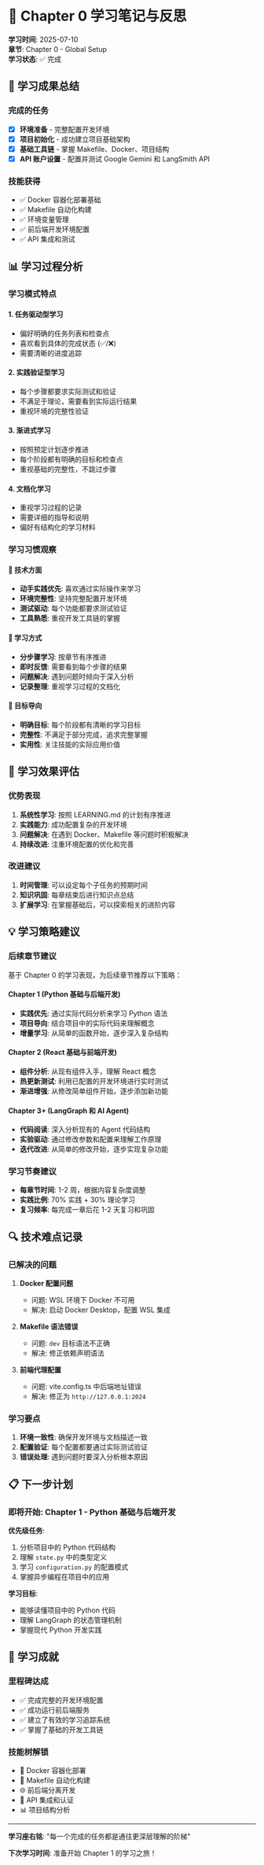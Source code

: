 # 📝 Chapter 0 学习笔记与反思

**学习时间**: 2025-07-10  
**章节**: Chapter 0 - Global Setup  
**学习状态**: ✅ 完成  

## 🎯 学习成果总结

### 完成的任务
- [x] **环境准备** - 完整配置开发环境
- [x] **项目初始化** - 成功建立项目基础架构
- [x] **基础工具链** - 掌握 Makefile、Docker、项目结构
- [x] **API 账户设置** - 配置并测试 Google Gemini 和 LangSmith API

### 技能获得
- ✅ Docker 容器化部署基础
- ✅ Makefile 自动化构建
- ✅ 环境变量管理
- ✅ 前后端开发环境配置
- ✅ API 集成和测试

## 📊 学习过程分析

### 学习模式特点

#### 1. **任务驱动型学习**
- 偏好明确的任务列表和检查点
- 喜欢看到具体的完成状态 (✅/❌)
- 需要清晰的进度追踪

#### 2. **实践验证型学习**
- 每个步骤都要求实际测试和验证
- 不满足于理论，需要看到实际运行结果
- 重视环境的完整性验证

#### 3. **渐进式学习**
- 按照预定计划逐步推进
- 每个阶段都有明确的目标和检查点
- 重视基础的完整性，不跳过步骤

#### 4. **文档化学习**
- 重视学习过程的记录
- 需要详细的指导和说明
- 偏好有结构化的学习材料

### 学习习惯观察

#### 🔧 技术方面
- **动手实践优先**: 喜欢通过实际操作来学习
- **环境完整性**: 坚持完整配置开发环境
- **测试驱动**: 每个功能都要求测试验证
- **工具熟悉**: 重视开发工具链的掌握

#### 📝 学习方式
- **分步骤学习**: 按章节有序推进
- **即时反馈**: 需要看到每个步骤的结果
- **问题解决**: 遇到问题时倾向于深入分析
- **记录整理**: 重视学习过程的文档化

#### 🎯 目标导向
- **明确目标**: 每个阶段都有清晰的学习目标
- **完整性**: 不满足于部分完成，追求完整掌握
- **实用性**: 关注技能的实际应用价值

## 🚀 学习效果评估

### 优势表现
1. **系统性学习**: 按照 LEARNING.md 的计划有序推进
2. **实践能力**: 成功配置复杂的开发环境
3. **问题解决**: 在遇到 Docker、Makefile 等问题时积极解决
4. **持续改进**: 注重环境配置的优化和完善

### 改进建议
1. **时间管理**: 可以设定每个子任务的预期时间
2. **知识巩固**: 每章结束后进行知识点总结
3. **扩展学习**: 在掌握基础后，可以探索相关的进阶内容

## 💡 学习策略建议

### 后续章节建议
基于 Chapter 0 的学习表现，为后续章节推荐以下策略：

#### Chapter 1 (Python 基础与后端开发)
- **实践优先**: 通过实际代码分析来学习 Python 语法
- **项目导向**: 结合项目中的实际代码来理解概念
- **增量学习**: 从简单的函数开始，逐步深入复杂结构

#### Chapter 2 (React 基础与前端开发)
- **组件分析**: 从现有组件入手，理解 React 概念
- **热更新测试**: 利用已配置的开发环境进行实时测试
- **渐进增强**: 从修改简单组件开始，逐步添加新功能

#### Chapter 3+ (LangGraph 和 AI Agent)
- **代码阅读**: 深入分析现有的 Agent 代码结构
- **实验驱动**: 通过修改参数和配置来理解工作原理
- **迭代改进**: 从简单的修改开始，逐步实现复杂功能

### 学习节奏建议
- **每章节时间**: 1-2 周，根据内容复杂度调整
- **实践比例**: 70% 实践 + 30% 理论学习
- **复习频率**: 每完成一章后花 1-2 天复习和巩固

## 🔍 技术难点记录

### 已解决的问题
1. **Docker 配置问题**
   - 问题: WSL 环境下 Docker 不可用
   - 解决: 启动 Docker Desktop，配置 WSL 集成

2. **Makefile 语法错误**
   - 问题: `dev` 目标语法不正确
   - 解决: 修正依赖声明语法

3. **前端代理配置**
   - 问题: vite.config.ts 中后端地址错误
   - 解决: 修正为 `http://127.0.0.1:2024`

### 学习要点
1. **环境一致性**: 确保开发环境与文档描述一致
2. **配置验证**: 每个配置都要通过实际测试验证
3. **错误处理**: 遇到问题时要深入分析根本原因

## 📋 下一步计划

### 即将开始: Chapter 1 - Python 基础与后端开发

**优先级任务**:
1. 分析项目中的 Python 代码结构
2. 理解 `state.py` 中的类型定义
3. 学习 `configuration.py` 的配置模式
4. 掌握异步编程在项目中的应用

**学习目标**:
- 能够读懂项目中的 Python 代码
- 理解 LangGraph 的状态管理机制
- 掌握现代 Python 开发实践

## 🎉 学习成就

### 里程碑达成
- ✅ 完成完整的开发环境配置
- ✅ 成功运行前后端服务
- ✅ 建立了有效的学习追踪系统
- ✅ 掌握了基础的开发工具链

### 技能树解锁
- 🐳 Docker 容器化部署
- 🔧 Makefile 自动化构建
- 🌐 前后端分离开发
- 🔑 API 集成和认证
- 📊 项目结构分析

---

**学习座右铭**: "每一个完成的任务都是通往更深层理解的阶梯"

**下次学习时间**: 准备开始 Chapter 1 的学习之旅！